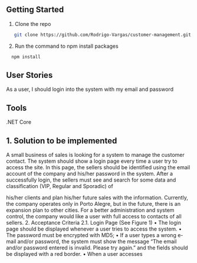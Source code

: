 ## Getting Started

1. Clone the repo
```sh
   git clone https://github.com/Rodrigo-Vargas/customer-management.git
```
2. Run the command to npm install packages
```sh
  npm install
```


## User Stories
As a user, I should login into the system with my email and password

## Tools
.NET Core

## 1. Solution to be implemented
A small business of sales is looking for a system to manage the customer contact. The system
should show a login page every time a user try to access the site. In this page, the sellers should be
identified using the email account of the company and his/her password in the system. After a successfully
login, the sellers must see and search for some data and classification (VIP, Regular and Sporadic) of

his/her clients and plan his/her future sales with the information. Currently, the company operates only
in Porto Alegre, but in the future, there is an expansion plan to other cities. For a better administration
and system control, the company would like a user with full access to contacts of all sellers.
2. Acceptance Criteria
2.1. Login Page (See Figure 1)
• The login page should be displayed whenever a user tries to access the system.
• The password must be encrypted with MD5;
• If a user types a wrong e-mail and/or password, the system must show the message “The email
and/or password entered is invalid. Please try again.” and the fields should be displayed with a
red border.
• When a user accesses